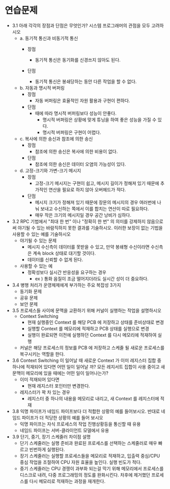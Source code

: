 # 연습문제
* 3.1 아래 각각의 장점과 단점은 무엇인가? 시스템 프로그래머의 관점을 모두 고려하시오
	- a. 동기적 통신과 비동기적 통신
		- 장점
			- 동기적 통신은 동기화를 신경쓰지 않아도 된다.
		- 단점

			- 동기적 통신은 봉쇄당하는 동안 다른 작업을 할 수 없다.
	- b. 자동과 명시적 버퍼링
		- 장점
			- 자동 버퍼링은 효율적인 자원 활용과 구현이 편하다.
		- 단점
			- 때에 따라 명시적 버퍼링보다 성능이 안좋다.
				- 명시적 버퍼링은 상황에 맞게 튜닝을 하여 좋은 성능을 가질 수 있다.
				- 명시적 버퍼링은 구현이 어렵다.
	- c. 복사에 의한 송신과 참조에 의한 송신
		- 장점
			- 참조에 의한 송신은 복사에 의한 비용이 없다.
		- 단점
			- 참조에 의한 송신은 데이터 오염의 가능성이 있다.
	- d. 고정-크기와 가변-크기 메시지
		- 장점
			- 고정-크기 메시지는 구현이 쉽고, 메시지 길이가 정해져 있기 때문에 
			추가적인 연산을 필요로 하지 않아 오버헤드가 적다.
		- 단점
			- 메시지 크기가 정해져 있기 때문에 장문의 메시지의 경우 여러번에 나눠 보내고 
			수신하는 쪽에서 이를 합치는 연산이 따로 필요하다.
			- 매우 작은 크기의 메시지일 경우 공간 낭비가 심하다.
* 3.2 RPC 기법에서 "최대 한 번" 이나 "정확히 한 번" 의 의미를 강제하지 않음으로써 야기될 수 있는 
바람직하지 못한 결과를 기술하시오. 이러한 보장이 없는 기법을 사용할 수 있는 예를 기술하시오
	- 야기될 수 있는 문제
		- 메시지 수신측이 데이터를 못받을 수 있고, 만약 봉쇄형 수신이라면 수신측은 계속 block 상태로 대기할 것이다.
		- 데이터를 신뢰할 수 없게 된다.
	- 사용할 수 있는 예
		- 정확성보다 실시간 반응성을 요구하는 경우
			- ex ) 통화 음질이 조금 떨어지더라도 실시간 성이 더 중요하다.
* 3.4 병행 처리가 운영체제에게 부가하는 주요 복잡성 3가지
	- 동기화 문제
	- 공유 문제
	- 보안 문제
* 3.5 프로세스들 사이에 문맥을 교환하기 위해 커널이 실행하는 작업을 설명하시오
	- Context Switching
		- 현재 실행중인 Context 를 해당 PCB 에 저장하고 상태를 준비상태로 변경
		- 실행할 Context 를 메모리에 적재하고 PCB 상태를 실행으로 변경
		- 실행이 완료되면 이전에 실행하던 Context 를 다시 메모리에 적재하여 실행
	- 커널은 해당 프로세스의 정보를 PCB 에 저장하고 스케줄 될 새로운 프로세스를 복구시키는 역할을 한다.
* 3.6 Context Switching 이 일어날 때 새로운 Context 가 이미 레지스터 집합 중 하나에 적재되어 있다면 어떤 일이 일어날 까? 모든 레지서트 집합이 사용 중이고 새 문맥이 메모리에 있을 때에는 어떤 일이 일어나는가?
	- 이미 적재되어 있다면
		- 현재 레지스터 포인터만 변경한다.
	- 레지스터가 꽉 차 있는 경우
		- 레지스터 중 하나의 내용을 메모리로 내리고, 새 Context 를 레지스터에 적재
* 3.8 익명 파이프가 네임드 파이프보다 더 적합한 상황의 예를 들어보시오. 반대로 네임드 파이프가 더 적당한 상황의 예를 들어 보시오
	- 익명 파이프는 자식 프로세스의 작업 진행상황등을 통신할 때 유용
	- 네임드 파이프는 서버-클라이언트 모델에서 유용
* 3.9 단기, 중기, 장기 스케줄러 차이점 설명
	- 단기 스케줄러는 실행 준비과 완료된 프로세스를 선택하는 스케줄러로 매우 빠르고 빈번하게 실행된다.
	- 장기 스케줄러는 실행할 프로세스들을 메모리로 적재하고, 
	입출력 중심/CPU 중심 작업을 조절하여 CPU 자원 효율을 높인다. 실행 빈도가 적다.
	- 중기 스케줄러는 CPU 경쟁이 과부화 되는걸 막기 위해 메모리에서 프로세스를 디스크로 내려, 
	다중 프로그래밍의 정도를 완화시킨다. 차후에 제거했던 프로세스를 다시 메모리로 적재하는 과정을 재개한다.
